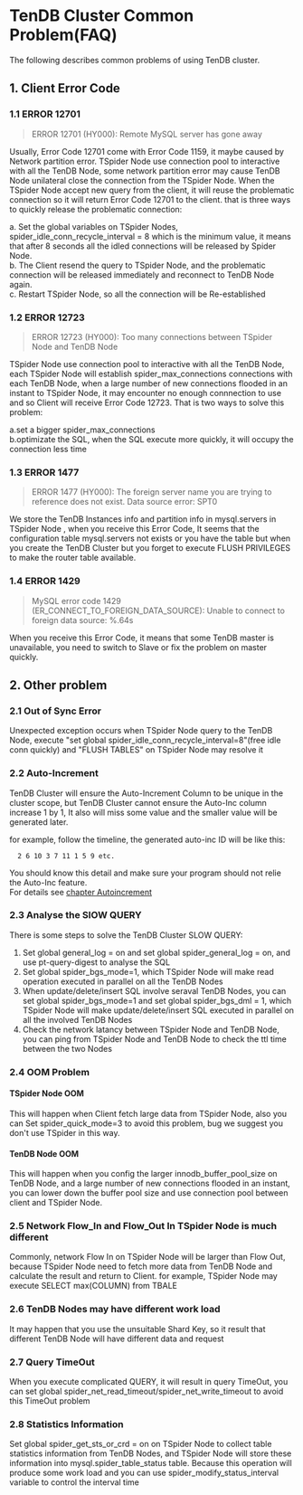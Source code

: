 # TenDB Cluster Common Problem(FAQ)

The following describes common problems of using TenDB cluster.

## 1. Client Error Code
###  1.1 ERROR 12701
> ERROR 12701 (HY000): Remote MySQL server has gone away
	 
Usually, Error Code 12701 come with Error Code 1159, it maybe caused by Network partition error.
TSpider Node use connection pool to interactive with all the TenDB Node, some network partition error may cause TenDB Node unilateral close the connection from the TSpider Node. When the TSpider Node accept new query from the client, it will reuse the problematic connection so it will return Error Code 12701 to the client. that is three ways to quickly release the problematic connection:

a. Set the global variables on TSpider Nodes, spider_idle_conn_recycle_interval = 8 which is the minimum value, it means that after 8 seconds all the idled connections will be released by Spider Node.   
b. The Client resend the query to TSpider Node, and the problematic connection will be released immediately and reconnect to TenDB Node again.   
c. Restart TSpider Node, so all the connection will be Re-established
	  
### 1.2 ERROR 12723
> ERROR 12723 (HY000): Too many connections between TSpider Node and TenDB Node
	
TSpider Node use connection pool to interactive with all the TenDB Node, each TSpider Node will establish spider_max_connections connections with each TenDB Node, when 
a large number of new connections flooded in an instant to TSpider Node, it may encounter no enough connnection to use and so Client will receive Error Code 12723. That is two ways to solve this problem:  

a.set a bigger spider_max_connections   
b.optimizate the SQL, when the SQL execute more quickly, it will occupy the connection less time

### 1.3 ERROR 1477

> ERROR 1477 (HY000): The foreign server name you are trying to reference does not exist. Data source error: SPT0
	
We store the TenDB Instances info and partition info in mysql.servers in TSpider Node , when you receive this Error Code, It seems that the configuration table mysql.servers not exists or you have the table but when you create the TenDB Cluster but you forget to execute FLUSH PRIVILEGES to make the router table available.

### 1.4 ERROR 1429

> MySQL error code 1429 (ER_CONNECT_TO_FOREIGN_DATA_SOURCE): Unable to connect to foreign data source: %.64s
	
When you receive this Error Code, it means that some TenDB master is unavailable, you need to switch to Slave or fix the problem on master quickly.

## 2. Other problem

### 2.1 Out of Sync Error

Unexpected exception occurs when TSpider Node query to the TenDB Node, execute "set global spider_idle_conn_recycle_interval=8"(free idle conn quickly)  and "FLUSH TABLES" on TSpider Node may resolve it

### 2.2 Auto-Increment

TenDB Cluster will ensure the Auto-Increment Column to be unique in the cluster scope, but TenDB Cluster cannot ensure the Auto-Inc column increase 1 by 1, It also will miss some value and the smaller value will be generated later.

for example, follow the timeline, the generated auto-inc ID will be like this: 

      2 6 10 3 7 11 1 5 9 etc.
      
You should know this detail and make sure your program should not relie the Auto-Inc feature.     
For details see [chapter Autoincrement](../re-book/auto-increase-en.md)


### 2.3 Analyse the SlOW QUERY
There is some steps to solve the TenDB Cluster SLOW QUERY:

1. Set global general_log = on and set global spider_general_log = on, and use pt-query-digest to analyse the SQL
2. Set global spider_bgs_mode=1, which TSpider Node will make read operation executed in parallel on all the TenDB Nodes
3. When update/delete/insert SQL involve seraval TenDB Nodes, you can set global spider_bgs_mode=1 and set global spider_bgs_dml = 1, which TSpider Node will make  update/delete/insert SQL executed in parallel on all the involved TenDB Nodes
4. Check the network latancy between TSpider Node and TenDB Node, you can ping from TSpider Node and TenDB Node to check the ttl time between the two Nodes

### 2.4 OOM Problem

#### TSpider Node OOM
This will happen when Client fetch large data from TSpider Node, also you can Set spider_quick_mode=3 to avoid this problem, bug we suggest you don't use TSpider in this way.

#### TenDB Node OOM
This will happen when you config the larger innodb_buffer_pool_size on TenDB Node, and a large number of new connections flooded in an instant, you can lower down the buffer pool size and use connection pool between client and TSpider Node.

### 2.5 Network Flow_In and Flow_Out In TSpider Node is much different
Commonly, network Flow In on TSpider Node will be larger than Flow Out, because TSpider Node need to fetch more data from TenDB Node and calculate the result and return to Client. for example, TSpider Node may execute SELECT max(COLUMN) from TBALE

### 2.6 TenDB Nodes may have different work load
It may happen that you use the unsuitable Shard Key, so it result that different TenDB Node will have different data and request

### 2.7 Query TimeOut
When you execute complicated QUERY, it will result in query TimeOut, you can set global spider_net_read_timeout/spider_net_write_timeout to avoid this TimeOut problem

### 2.8 Statistics Information
Set global spider_get_sts_or_crd = on on TSpider Node to collect table statistics information from TenDB Nodes, and TSpider Node will store these information into mysql.spider_table_status table. Because this operation will produce some work load and you can use spider_modify_status_interval variable to control the interval time